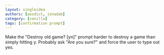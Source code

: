 ```yaml
---
layout: singleidea
authors: [aosdict, jonadab]
category: [vanilla]
tags: [confirmation prompt]
---
```

Make the "Destroy old game? [yn]" prompt harder to destroy a game than simply hitting y. Probably ask "Are you sure?" and force the user to type out yes.
